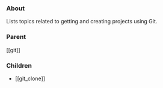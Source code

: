 ### About
Lists topics related to getting and creating projects using Git.

### Parent
[[git]]

### Children
- [[git_clone]]